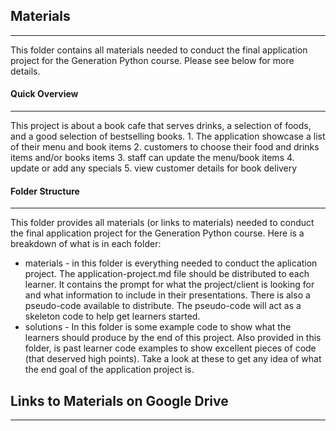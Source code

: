## Materials
---
This folder contains all materials needed to conduct the final application project for the Generation Python course. Please see below for more details. 

#### Quick Overview
---
This project is about a book cafe that serves drinks, a selection of foods, and a good selection of bestselling books.
    1. The application showcase a list of their menu and book items
    2. customers to choose their food and drinks items and/or books items
    3. staff can update the menu/book items
    4. update or add any specials
    5. view customer details for book delivery


#### Folder Structure
---
This folder provides all materials (or links to materials) needed to conduct the final application project for the Generation Python course. Here is a breakdown of what is in each folder: 

- materials - in this folder is everything needed to conduct the aplication project. The application-project.md file should be distributed to each learner. It contains the prompt for what the project/client is looking for and what information to include in their presentations. There is also a pseudo-code available to distribute. The pseudo-code will act as a skeleton code to help get learners started. 
- solutions - In this folder is some example code to show what the learners should produce by the end of this project. Also provided in this folder, is past learner code examples to show excellent pieces of code (that deserved high points). Take a look at these to get any idea of what the end goal of the application project is. 

## Links to Materials on Google Drive
--- 
